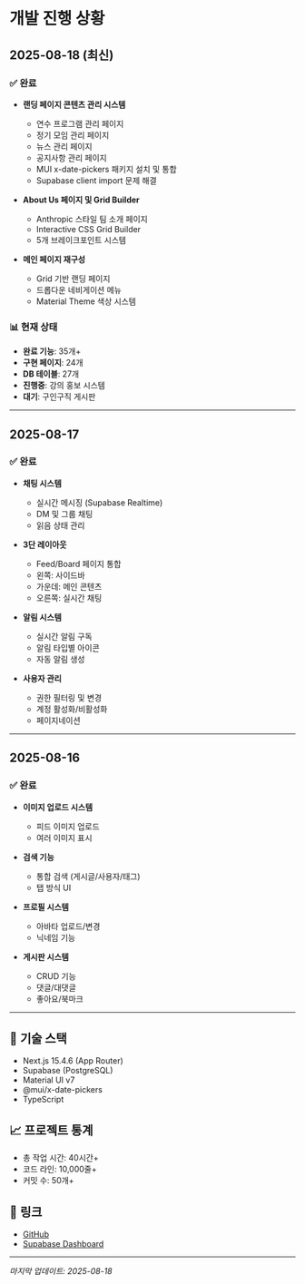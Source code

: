 # 개발 진행 상황

## 2025-08-18 (최신)
### ✅ 완료
- **랜딩 페이지 콘텐츠 관리 시스템**
  - 연수 프로그램 관리 페이지
  - 정기 모임 관리 페이지  
  - 뉴스 관리 페이지
  - 공지사항 관리 페이지
  - MUI x-date-pickers 패키지 설치 및 통합
  - Supabase client import 문제 해결

- **About Us 페이지 및 Grid Builder**
  - Anthropic 스타일 팀 소개 페이지
  - Interactive CSS Grid Builder
  - 5개 브레이크포인트 시스템

- **메인 페이지 재구성**
  - Grid 기반 랜딩 페이지
  - 드롭다운 네비게이션 메뉴
  - Material Theme 색상 시스템

### 📊 현재 상태
- **완료 기능**: 35개+
- **구현 페이지**: 24개
- **DB 테이블**: 27개
- **진행중**: 강의 홍보 시스템
- **대기**: 구인구직 게시판

---

## 2025-08-17
### ✅ 완료
- **채팅 시스템**
  - 실시간 메시징 (Supabase Realtime)
  - DM 및 그룹 채팅
  - 읽음 상태 관리

- **3단 레이아웃**
  - Feed/Board 페이지 통합
  - 왼쪽: 사이드바
  - 가운데: 메인 콘텐츠
  - 오른쪽: 실시간 채팅

- **알림 시스템**
  - 실시간 알림 구독
  - 알림 타입별 아이콘
  - 자동 알림 생성

- **사용자 관리**
  - 권한 필터링 및 변경
  - 계정 활성화/비활성화
  - 페이지네이션

---

## 2025-08-16
### ✅ 완료
- **이미지 업로드 시스템**
  - 피드 이미지 업로드
  - 여러 이미지 표시

- **검색 기능**
  - 통합 검색 (게시글/사용자/태그)
  - 탭 방식 UI

- **프로필 시스템**
  - 아바타 업로드/변경
  - 닉네임 기능

- **게시판 시스템**
  - CRUD 기능
  - 댓글/대댓글
  - 좋아요/북마크

---

## 🔧 기술 스택
- Next.js 15.4.6 (App Router)
- Supabase (PostgreSQL)
- Material UI v7
- @mui/x-date-pickers
- TypeScript

## 📈 프로젝트 통계
- 총 작업 시간: 40시간+
- 코드 라인: 10,000줄+
- 커밋 수: 50개+

## 🔗 링크
- [GitHub](https://github.com/milkrevenant/aiedulog-website)
- [Supabase Dashboard](https://supabase.com/dashboard/project/nnfpdhtpbjijdctslexc)

---
*마지막 업데이트: 2025-08-18*